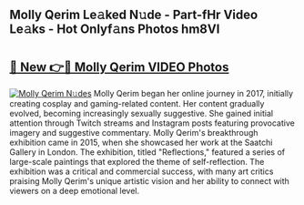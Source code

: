 ## Molly Qerim Le𝚊ked N𝚞de - Part-fHr Video Le𝚊ks - Hot Onlyf𝚊ns Photos hm8VI

# <h2><a href="http://ac4540.deff.icu/?id=Molly+Qerim">🔗 New 👉🔴 Molly Qerim VIDEO Photos</a></h2>

[![Molly Qerim N𝚞des](https://i.imgur.com/rIISA9y.gif)](http://ac4540.deff.icu/?id=Molly+Qerim)
Molly Qerim began her online journey in 2017, initially creating cosplay and gaming-related content. Her content gradually evolved, becoming increasingly sexually suggestive. She gained initial attention through Twitch streams and Instagram posts featuring provocative imagery and suggestive commentary. Molly Qerim's breakthrough exhibition came in 2015, when she showcased her work at the Saatchi Gallery in London. The exhibition, titled "Reflections," featured a series of large-scale paintings that explored the theme of self-reflection. The exhibition was a critical and commercial success, with many art critics praising Molly Qerim's unique artistic vision and her ability to connect with viewers on a deep emotional level.
